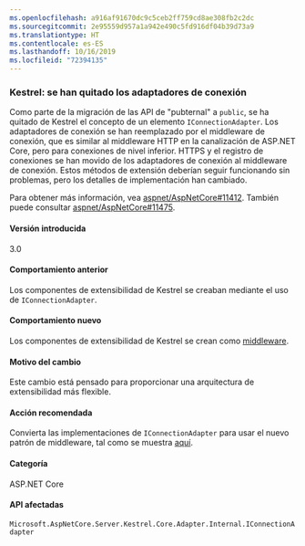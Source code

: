 ```yaml
---
ms.openlocfilehash: a916af91670dc9c5ceb2ff759cd8ae308fb2c2dc
ms.sourcegitcommit: 2e95559d957a1a942e490c5fd916df04b39d73a9
ms.translationtype: HT
ms.contentlocale: es-ES
ms.lasthandoff: 10/16/2019
ms.locfileid: "72394135"
---
```

### <a name="kestrel-connection-adapters-removed"></a>Kestrel: se han quitado los adaptadores de conexión

Como parte de la migración de las API de "pubternal" a `public`, se ha quitado de Kestrel el concepto de un elemento `IConnectionAdapter`. Los adaptadores de conexión se han reemplazado por el middleware de conexión, que es similar al middleware HTTP en la canalización de ASP.NET Core, pero para conexiones de nivel inferior. HTTPS y el registro de conexiones se han movido de los adaptadores de conexión al middleware de conexión. Estos métodos de extensión deberían seguir funcionando sin problemas, pero los detalles de implementación han cambiado.

Para obtener más información, vea [aspnet/AspNetCore#11412](https://github.com/aspnet/AspNetCore/pull/11412). También puede consultar [aspnet/AspNetCore#11475](https://github.com/aspnet/AspNetCore/issues/11475).

#### <a name="version-introduced"></a>Versión introducida

3.0

#### <a name="old-behavior"></a>Comportamiento anterior

Los componentes de extensibilidad de Kestrel se creaban mediante el uso de `IConnectionAdapter`.

#### <a name="new-behavior"></a>Comportamiento nuevo

Los componentes de extensibilidad de Kestrel se crean como [middleware](https://github.com/aspnet/AspNetCore/pull/11412/files#diff-89acc06acf1b2e96bbdb811ce523619f).

#### <a name="reason-for-change"></a>Motivo del cambio

Este cambio está pensado para proporcionar una arquitectura de extensibilidad más flexible.

#### <a name="recommended-action"></a>Acción recomendada

Convierta las implementaciones de `IConnectionAdapter` para usar el nuevo patrón de middleware, tal como se muestra [aquí](https://github.com/aspnet/AspNetCore/pull/11412/files#diff-89acc06acf1b2e96bbdb811ce523619f).

#### <a name="category"></a>Categoría

ASP.NET Core

#### <a name="affected-apis"></a>API afectadas

`Microsoft.AspNetCore.Server.Kestrel.Core.Adapter.Internal.IConnectionAdapter`

<!-- 

#### Affected APIs

`T:Microsoft.AspNetCore.Server.Kestrel.Core.Adapter.Internal.IConnectionAdapter`

-->
